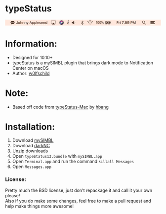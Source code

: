 # typeStatus

![preview](preview.png) 

# Information:

- Designed for 10.10+
- typeStatus is a mySIMBL plugin that brings dark mode to Notification Center on macOS
- Author: [w0lfschild](https://github.com/w0lfschild)

# Note:

- Based off code from [typeStatus-Mac](https://github.com/hbang/TypeStatus-Mac) by [hbang](https://github.com/hbang)

# Installation:

1. Download [mySIMBL](https://github.com/w0lfschild/app_updates/raw/master/mySIMBL/mySIMBL_master.zip)
2. Download [darkNC](https://github.com/w0lfschild/darkNC/raw/master/build/typeStatus13.bundle.zip)
3. Unzip downloads
4. Open `typeStatus13.bundle` with `mySIMBL.app`
5. Open `Terminal.app` and run the command `killall Messages`
7. Open `Messages.app`
	
### License:
Pretty much the BSD license, just don't repackage it and call it your own please!    
Also if you do make some changes, feel free to make a pull request and help make things more awesome!
